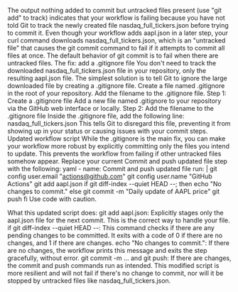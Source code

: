 The output nothing added to commit but untracked files present (use "git add" to track) indicates that your workflow is failing because you have not told Git to track the newly created file nasdaq_full_tickers.json before trying to commit it. 
Even though your workflow adds aapl.json in a later step, your curl command downloads nasdaq_full_tickers.json, which is an "untracked file" that causes the git commit command to fail if it attempts to commit all files at once. The default behavior of git commit is to fail when there are untracked files. 
The fix: add a .gitignore file
You don't need to track the downloaded nasdaq_full_tickers.json file in your repository, only the resulting aapl.json file. The simplest solution is to tell Git to ignore the large downloaded file by creating a .gitignore file.
Create a file named .gitignore in the root of your repository.
Add the filename to the .gitignore file. 
Step 1: Create a .gitignore file
Add a new file named .gitignore to your repository via the GitHub web interface or locally. 
Step 2: Add the filename to the .gitignore file
Inside the .gitignore file, add the following line:
nasdaq_full_tickers.json
This tells Git to disregard this file, preventing it from showing up in your status or causing issues with your commit steps. 
Updated workflow script
While the .gitignore is the main fix, you can make your workflow more robust by explicitly committing only the files you intend to update. This prevents the workflow from failing if other untracked files somehow appear. 
Replace your current Commit and push updated file step with the following: 
yaml
    - name: Commit and push updated file
      run: |
        git config user.email "actions@github.com"
        git config user.name "GitHub Actions"
        git add aapl.json
        if git diff-index --quiet HEAD --; then
          echo "No changes to commit."
        else
          git commit -m "Daily update of AAPL price"
          git push
        fi
Use code with caution.

What this updated script does:
git add aapl.json: Explicitly stages only the aapl.json file for the next commit. This is the correct way to handle your file.
if git diff-index --quiet HEAD --: This command checks if there are any pending changes to be committed.
It exits with a code of 0 if there are no changes, and 1 if there are changes.
echo "No changes to commit.": If there are no changes, the workflow prints this message and exits the step gracefully, without error.
git commit -m ... and git push: If there are changes, the commit and push commands run as intended. 
This modified script is more resilient and will not fail if there's no change to commit, nor will it be stopped by untracked files like nasdaq_full_tickers.json.
